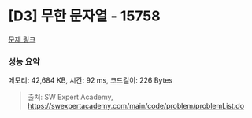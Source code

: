 # [D3] 무한 문자열 - 15758 

[문제 링크](https://swexpertacademy.com/main/code/problem/problemDetail.do?contestProbId=AYP5JmsqcngDFATW) 

### 성능 요약

메모리: 42,684 KB, 시간: 92 ms, 코드길이: 226 Bytes



> 출처: SW Expert Academy, https://swexpertacademy.com/main/code/problem/problemList.do